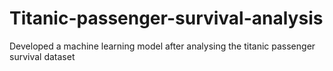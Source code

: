 # Titanic-passenger-survival-analysis
Developed a machine learning model after analysing the titanic passenger survival dataset
